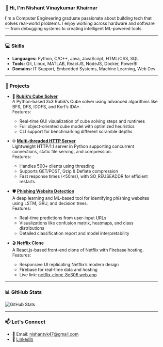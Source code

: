 ### 👋 Hi, I'm Nishant Vinaykumar Khairnar

I'm a Computer Engineering graduate passionate about building tech that solves real-world problems. I enjoy working across hardware and software — from debugging systems to creating intelligent ML-powered tools.

---

### 💻 Skills
- **Languages:** Python, C/C++, Java, JavaScript, HTML/CSS, SQL
- **Tools:** Git, Linux, MATLAB, ReactJS, NodeJS, Docker, PowerBI
- **Domains:** IT Support, Embedded Systems, Machine Learning, Web Dev

---

### 🚀 Projects

- 🧊 **[Rubik’s Cube Solver](https://github.com/Nishant-UT/Rubik-Cube-Solver)**  
  A Python-based 3x3 Rubik’s Cube solver using advanced algorithms like BFS, DFS, IDDFS, and Korf’s IDA*.  
  Features:
  - Real-time GUI visualization of cube solving steps and runtimes  
  - Full object-oriented cube model with optimized heuristics  
  - CLI support for benchmarking different scramble depths  

- 🌐 **[Multi-threaded HTTP Server](https://github.com/Nishant-UT/HTTP-Server)**  
  Lightweight HTTP/1.1 server in Python supporting concurrent connections, static file serving, and compression.  
  Features:
  - Handles 500+ clients using threading  
  - Supports GET/POST, Gzip & Deflate compression  
  - Fast response times (<50ms), with SO_REUSEADDR for efficient restarts  

- 🛡️ **[Phishing Website Detection](https://github.com/Nishant-UT/Phishing-Website-Detection)**  
  A deep learning and ML-based tool for identifying phishing websites using LSTM, GRU, and decision trees.  
  Features:
  - Real-time predictions from user-input URLs  
  - Visualizations like confusion matrix, heatmaps, and class distributions  
  - Detailed classification report and model interpretability  

- 🎬 **[Netflix Clone](https://github.com/Nishant-UT/Netflix-clone)**  
  A React.js-based front-end clone of Netflix with Firebase hosting.  
  Features:
  - Responsive UI replicating Netflix’s modern design  
  - Firebase for real-time data and hosting  
  - Live link: [netflix-clone-8e306.web.app](https://netflix-clone-8e306.web.app)

---

### 📊 GitHub Stats
![GitHub Stats](https://github-readme-stats.vercel.app/api?username=Nishant-UT&show_icons=true&theme=tokyonight)

---

### 📫 Let's Connect
- 📧 Email: nishantvk47@gmail.com  
- 💼 [LinkedIn](https://linkedin.com/in/nishant-khairnar)
